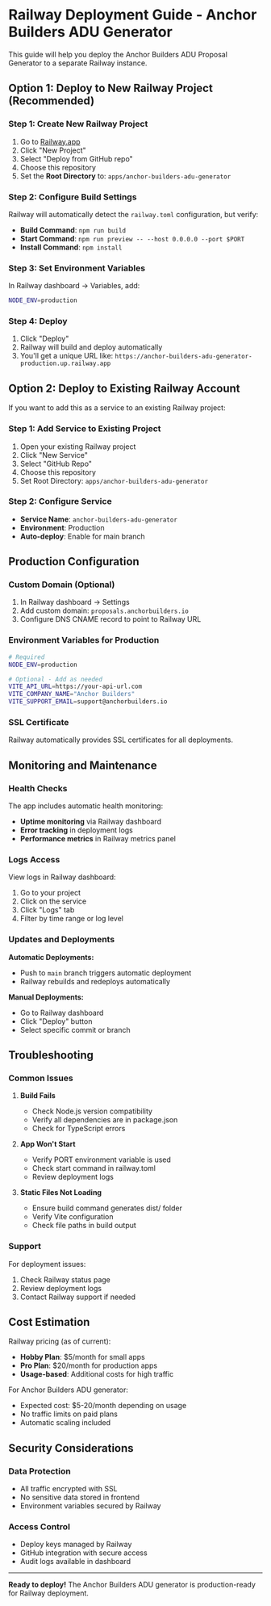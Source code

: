# Railway Deployment Guide - Anchor Builders ADU Generator

This guide will help you deploy the Anchor Builders ADU Proposal Generator to a separate Railway instance.

## Option 1: Deploy to New Railway Project (Recommended)

### Step 1: Create New Railway Project

1. Go to [Railway.app](https://railway.app)
2. Click "New Project"
3. Select "Deploy from GitHub repo"
4. Choose this repository
5. Set the **Root Directory** to: `apps/anchor-builders-adu-generator`

### Step 2: Configure Build Settings

Railway will automatically detect the `railway.toml` configuration, but verify:

- **Build Command**: `npm run build`
- **Start Command**: `npm run preview -- --host 0.0.0.0 --port $PORT`
- **Install Command**: `npm install`

### Step 3: Set Environment Variables

In Railway dashboard → Variables, add:

```bash
NODE_ENV=production
```

### Step 4: Deploy

1. Click "Deploy"
2. Railway will build and deploy automatically
3. You'll get a unique URL like: `https://anchor-builders-adu-generator-production.up.railway.app`

## Option 2: Deploy to Existing Railway Account

If you want to add this as a service to an existing Railway project:

### Step 1: Add Service to Existing Project

1. Open your existing Railway project
2. Click "New Service" 
3. Select "GitHub Repo"
4. Choose this repository
5. Set Root Directory: `apps/anchor-builders-adu-generator`

### Step 2: Configure Service

- **Service Name**: `anchor-builders-adu-generator`
- **Environment**: Production
- **Auto-deploy**: Enable for main branch

## Production Configuration

### Custom Domain (Optional)

1. In Railway dashboard → Settings
2. Add custom domain: `proposals.anchorbuilders.io`
3. Configure DNS CNAME record to point to Railway URL

### Environment Variables for Production

```bash
# Required
NODE_ENV=production

# Optional - Add as needed
VITE_API_URL=https://your-api-url.com
VITE_COMPANY_NAME="Anchor Builders"
VITE_SUPPORT_EMAIL=support@anchorbuilders.io
```

### SSL Certificate

Railway automatically provides SSL certificates for all deployments.

## Monitoring and Maintenance

### Health Checks

The app includes automatic health monitoring:
- **Uptime monitoring** via Railway dashboard
- **Error tracking** in deployment logs
- **Performance metrics** in Railway metrics panel

### Logs Access

View logs in Railway dashboard:
1. Go to your project
2. Click on the service
3. Click "Logs" tab
4. Filter by time range or log level

### Updates and Deployments

**Automatic Deployments:**
- Push to `main` branch triggers automatic deployment
- Railway rebuilds and redeploys automatically

**Manual Deployments:**
- Go to Railway dashboard
- Click "Deploy" button
- Select specific commit or branch

## Troubleshooting

### Common Issues

1. **Build Fails**
   - Check Node.js version compatibility
   - Verify all dependencies are in package.json
   - Check for TypeScript errors

2. **App Won't Start**
   - Verify PORT environment variable is used
   - Check start command in railway.toml
   - Review deployment logs

3. **Static Files Not Loading**
   - Ensure build command generates dist/ folder
   - Verify Vite configuration
   - Check file paths in build output

### Support

For deployment issues:
1. Check Railway status page
2. Review deployment logs
3. Contact Railway support if needed

## Cost Estimation

Railway pricing (as of current):
- **Hobby Plan**: $5/month for small apps
- **Pro Plan**: $20/month for production apps
- **Usage-based**: Additional costs for high traffic

For Anchor Builders ADU generator:
- Expected cost: $5-20/month depending on usage
- No traffic limits on paid plans
- Automatic scaling included

## Security Considerations

### Data Protection
- All traffic encrypted with SSL
- No sensitive data stored in frontend
- Environment variables secured by Railway

### Access Control
- Deploy keys managed by Railway
- GitHub integration with secure access
- Audit logs available in dashboard

---

**Ready to deploy!** The Anchor Builders ADU generator is production-ready for Railway deployment.
